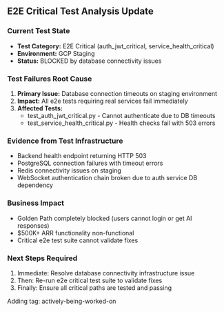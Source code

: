 ## E2E Critical Test Analysis Update

### Current Test State
- **Test Category:** E2E Critical (auth_jwt_critical, service_health_critical)
- **Environment:** GCP Staging
- **Status:** BLOCKED by database connectivity issues

### Test Failures Root Cause
1. **Primary Issue:** Database connection timeouts on staging environment
2. **Impact:** All e2e tests requiring real services fail immediately
3. **Affected Tests:**
   - test_auth_jwt_critical.py - Cannot authenticate due to DB timeouts
   - test_service_health_critical.py - Health checks fail with 503 errors

### Evidence from Test Infrastructure
- Backend health endpoint returning HTTP 503 
- PostgreSQL connection failures with timeout errors
- Redis connectivity issues on staging
- WebSocket authentication chain broken due to auth service DB dependency

### Business Impact
- Golden Path completely blocked (users cannot login or get AI responses)
- $500K+ ARR functionality non-functional
- Critical e2e test suite cannot validate fixes

### Next Steps Required
1. Immediate: Resolve database connectivity infrastructure issue
2. Then: Re-run e2e critical test suite to validate fixes
3. Finally: Ensure all critical paths are tested and passing

Adding tag: actively-being-worked-on